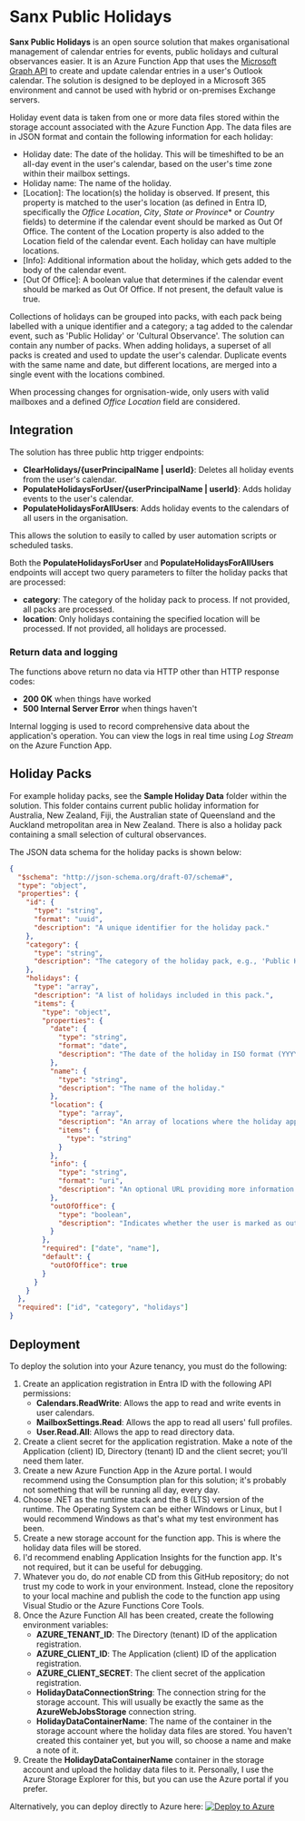 # Sanx Public Holidays

**Sanx Public Holidays** is an open source solution that makes organisational management of calendar entries for events, public holidays and cultural observances easier. It is an Azure Function App that uses the [Microsoft Graph API](https://developer.microsoft.com/en-us/graph) to create and update calendar entries in a user's Outlook calendar. The solution is designed to be deployed in a Microsoft 365 environment and cannot be used with hybrid or on-premises Exchange servers.

Holiday event data is taken from one or more data files stored within the storage account associated with the Azure Function App. The data files are in JSON format and contain the following information for each holiday:

- Holiday date: The date of the holiday. This will be timeshifted to be an all-day event in the user's calendar, based on the user's time zone within their mailbox settings.
- Holiday name: The name of the holiday.
- [Location]: The location(s) the holiday is observed. If present, this property is matched to the user's location (as defined in Entra ID, specifically the *Office Location*, *City*, *State or Province** or *Country* fields) to determine if the calendar event should be marked as Out Of Office. The content of the Location property is also added to the Location field of the calendar event. Each holiday can have multiple locations.
- [Info]: Additional information about the holiday, which gets added to the body of the calendar event.
- [Out Of Office]: A boolean value that determines if the calendar event should be marked as Out Of Office. If not present, the default value is true.

Collections of holidays can be grouped into packs, with each pack being labelled with a unique identifier and a category; a tag added to the calendar event, such as 'Public Holiday' or 'Cultural Observance'. The solution can contain any number of packs. When adding holidays, a superset of all packs is created and used to update the user's calendar. Duplicate events with the same name and date, but different locations, are merged into a single event with the locations combined.

When processing changes for orgnisation-wide, only users with valid mailboxes and a defined *Office Location* field are considered.

## Integration

The solution has three public http trigger endpoints:
- **ClearHolidays/{userPrincipalName | userId}**: Deletes all holiday events from the user's calendar.
- **PopulateHolidaysForUser/{userPrincipalName | userId}**: Adds holiday events to the user's calendar.
- **PopulateHolidaysForAllUsers**: Adds holiday events to the calendars of all users in the organisation.

This allows the solution to easily to called by user automation scripts or scheduled tasks.

Both the **PopulateHolidaysForUser** and **PopulateHolidaysForAllUsers** endpoints will accept two query parameters to filter the holiday packs that are processed:
- **category**: The category of the holiday pack to process. If not provided, all packs are processed.
- **location**: Only holidays containing the specified location will be processed. If not provided, all holidays are processed.

### Return data and logging

The functions above return no data via HTTP other than HTTP response codes:
- **200 OK** when things have worked
- **500 Internal Server Error** when things haven't

Internal logging is used to record comprehensive data about the application's operation. You can view the logs in real time using *Log Stream* on the Azure Function App.

## Holiday Packs

For example holiday packs, see the **Sample Holiday Data** folder within the solution. This folder contains current public holiday information for Australia, New Zealand, Fiji, the Australian state of Queensland and the Auckland metropolitan area in New Zealand. There is also a holiday pack containing a small selection of cultural observances.

The JSON data schema for the holiday packs is shown below:

```json
{
  "$schema": "http://json-schema.org/draft-07/schema#",
  "type": "object",
  "properties": {
    "id": {
      "type": "string",
      "format": "uuid",
      "description": "A unique identifier for the holiday pack."
    },
    "category": {
      "type": "string",
      "description": "The category of the holiday pack, e.g., 'Public Holidays'."
    },
    "holidays": {
      "type": "array",
      "description": "A list of holidays included in this pack.",
      "items": {
        "type": "object",
        "properties": {
          "date": {
            "type": "string",
            "format": "date",
            "description": "The date of the holiday in ISO format (YYYY-MM-DD)."
          },
          "name": {
            "type": "string",
            "description": "The name of the holiday."
          },
          "location": {
            "type": "array",
            "description": "An array of locations where the holiday applies.",
            "items": {
              "type": "string"
            }
          },
          "info": {
            "type": "string",
            "format": "uri",
            "description": "An optional URL providing more information about the holiday."
          },
          "outOfOffice": {
            "type": "boolean",
            "description": "Indicates whether the user is marked as out of office for this holiday. Defaults to true if not present."
          }
        },
        "required": ["date", "name"],
        "default": {
          "outOfOffice": true
        }
      }
    }
  },
  "required": ["id", "category", "holidays"]
}
```

## Deployment

To deploy the solution into your Azure tenancy, you must do the following:
1. Create an application registration in Entra ID with the following API permissions:
   - **Calendars.ReadWrite**: Allows the app to read and write events in user calendars.
   - **MailboxSettings.Read**: Allows the app to read all users' full profiles.
   - **User.Read.All**: Allows the app to read directory data.
1. Create a client secret for the application registration. Make a note of the Application (client) ID, Directory (tenant) ID and the client secret; you'll need them later.
1. Create a new Azure Function App in the Azure portal. I would recommend using the Consumption plan for this solution; it's probably not something that will be running all day, every day.
1. Choose .NET as the runtime stack and the 8 (LTS) version of the runtime. The Operating System can be either Windows or Linux, but I would recommend Windows as that's what my test environment has been.
1. Create a new storage account for the function app. This is where the holiday data files will be stored.
1. I'd recommend enabling Application Insights for the function app. It's not required, but it can be useful for debugging.
1. Whatever you do, do *not* enable CD from this GitHub repository; do not trust my code to work in your environment. Instead, clone the repository to your local machine and publish the code to the function app using Visual Studio or the Azure Functions Core Tools.
1. Once the Azure Function All has been created, create the following environment variables:
   - **AZURE_TENANT_ID**: The Directory (tenant) ID of the application registration.
   - **AZURE_CLIENT_ID**: The Application (client) ID of the application registration.
   - **AZURE_CLIENT_SECRET**: The client secret of the application registration.
   - **HolidayDataConnectionString**: The connection string for the storage account. This will usually be exactly the same as the **AzureWebJobsStorage** connection string.
   - **HolidayDataContainerName**: The name of the container in the storage account where the holiday data files are stored. You haven't created this container yet, but you will, so choose a name and make a note of it.
1. Create the **HolidayDataContainerName** container in the storage account and upload the holiday data files to it. Personally, I use the Azure Storage Explorer for this, but you can use the Azure portal if you prefer.

Alternatively, you can deploy directly to Azure here: [![Deploy to Azure](https://aka.ms/deploytoazurebutton)](https://portal.azure.com/?feature.customportal=false#create/Microsoft.Template/uri/https%3A%2F%2Fraw.githubusercontent.com%2FDanHalford%2FSanxPublicHolidays%2Frefs%2Fheads%2Fmaster%2FDeployment%2Ftemplate.json)
